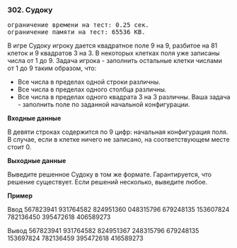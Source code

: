 ### 302. Судоку

<pre>ограничение времени на тест: 0.25 сек.
ограничение памяти на тест: 65536 KB.</pre>

В игре Судоку игроку дается квадратное поле 9 на 9, разбитое на 81 клеток и 9 квадратов 3 на 3. В некоторых клетках поля уже записаны числа от 1 до 9. Задача игрока - заполнить остальные клетки числами от 1 до 9 таким образом, что: 
- Все числа в пределах одной строки различны. 
- Все числа в пределах одного столбца различны. 
- Все числа в пределах одного квадрата 3 на 3 различны. 
Ваша задача - заполнить поле по заданной начальной конфигурации.

**Входные данные**

В девяти строках содержится по 9 цифр: начальная конфигурация поля. В случае, если в клетке ничего не записано, на соответствующем месте стоит 0.

**Выходные данные**

Выведите решенное Судоку в том же формате. Гарантируется, что решение существует. Если решений несколько, выведите любое.

**Пример**

</pre>Ввод
567823941 
931764582 
824951360 
048315796 
679248135 
153607824 
782136450 
395472618 
406589273

Вывод
567823941 
931764582 
824951367 
248315796 
679248135 
153697824 
782136459 
395472618 
416589273<pre>

